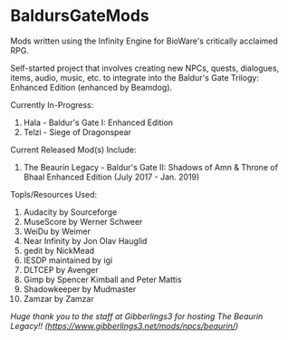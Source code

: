 # BaldursGateMods
Mods written using the Infinity Engine for BioWare's critically acclaimed RPG.

Self-started project that involves creating new NPCs, quests, dialogues, items, audio, music, etc. to integrate into the
Baldur's Gate Trilogy: Enhanced Edition (enhanced by Beamdog).

Currently In-Progress:
1. Hala - Baldur's Gate I: Enhanced Edition
2. Telzi - Siege of Dragonspear

Current Released Mod(s) Include:
1. The Beaurin Legacy - Baldur's Gate II: Shadows of Amn & Throne of Bhaal Enhanced Edition (July 2017 - Jan. 2019)

Topls/Resources Used: 
1. Audacity by Sourceforge
2. MuseScore by Werner Schweer
3. WeiDu by Weimer
4. Near Infinity by Jon Olav Hauglid
5. gedit by NickMead
6. IESDP maintained by igi
7. DLTCEP by Avenger
8. Gimp by Spencer Kimball and Peter Mattis
9. Shadowkeeper by Mudmaster
10. Zamzar by Zamzar

*Huge thank you to the staff at Gibberlings3 for hosting The Beaurin Legacy!! (https://www.gibberlings3.net/mods/npcs/beaurin/)*
